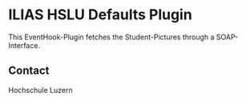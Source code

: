 ILIAS HSLU Defaults Plugin
==========================
This EventHook-Plugin fetches the Student-Pictures through a SOAP-Interface.

Contact
-------
Hochschule Luzern
